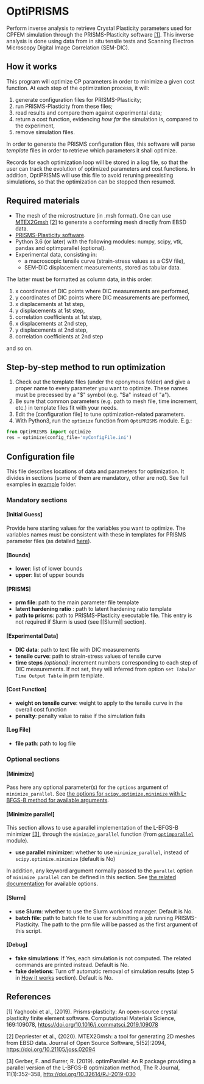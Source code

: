 # OptiPRISMS

Perform inverse analysis to retrieve Crystal Plasticity parameters used for CPFEM simulation through the PRISMS-Plasticity software [[1]](#prisms). This inverse analysis is done using data from in situ tensile tests and Scanning Electron Microscopy Digital Image Correlation (SEM-DIC).

## How it works

This program will optimize CP parameters in order to minimize a given cost function. At each step of the optimization process, it will:

1. generate configuration files for PRISMS-Plasticity;
2. run PRISMS-Plasticity from these files;
3. read results and compare them against experimental data;
4. return a cost function, evidencing *how far* the simulation is, compared to the experiment,
5. remove simulation files.

In order to generate the PRISMS configuration files, this software will parse *template* files in order to retrieve which parameters it shall optimize.

Records for each optimization loop will be stored in a log file, so that the user can track the evolution of optimized parameters and cost functions. In addition, OptiPRISMS will use this file to avoid reruning preexisting simulations, so that the optimization can be stopped then resumed.

## Required materials

- The mesh of the microstructure (in .msh format). One can use [MTEX2Gmsh](https://github.com/DorianDepriester/MTEX2Gmsh/blob/master/MTEX2prisms/MTEX2PRISMS.pdf) [[2]](#mtex2gmsh) to generate a conforming mesh directly from EBSD data.
- [PRISMS-Plasticity software](https://github.com/prisms-center/plasticity).
- Python 3.6 (or later) with the following modules: numpy, scipy, vtk, pandas and optimparallel (optional).
- Experimental data, consisting in:
    - a macroscopic tensile curve (strain-stress values as a CSV file),
	- SEM-DIC displacement measurements, stored as tabular data.
	
The latter must be formatted as column data, in this order:
1. x coordinates of DIC points where DIC measurements are performed,
2. y coordinates of DIC points where DIC measurements are performed,
3. x displacements at 1st step,
4. y displacements at 1st step,
5. correlation coefficients at 1st step,
6. x displacements at 2nd step,
7. y displacements at 2nd step,
8. correlation coefficients at 2nd step

and so on.

## Step-by-step method to run optimization

1. Check out the template files (under the eponymous folder) and give a proper name to every parameter you want to optimize. These names must be precessed by a "$" symbol (e.g. "$a" instead of "a").
2. Be sure that common parameters (e.g. path to mesh file, time increment, etc.) in template files fit with your needs.
3. Edit the [configuration file] to tune optimization-related parameters.
4. With Python3, run the `optimize` function from `OptiPRISMS` module. E.g.:
```python
from OptiPRISMS import optimize
res = optimize(config_file='myConfigFile.ini')
```

## Configuration file

This file describes locations of data and parameters for optimization. It divides in sections (some of them are mandatory, other are not).
See full examples in [example](example) folder.

### Mandatory sections
#### [Initial Guess]

Provide here starting values for the variables you want to optimize. The variables names must be consistent with these in templates for PRISMS parameter files (as detailed [here](#step-by-step-method-to-run-optimization)).

#### [Bounds]

- **lower**: list of lower bounds
- **upper**: list of upper bounds

#### [PRISMS]

- **prm file**: path to the main parameter file template
- **latent hardening ratio** : path to latent hardening ratio template
- **path to prisms**: path to PRISMS-Plasticity executable file. This entry is not required if Slurm is used (see [\[Slurm\]] section).

#### [Experimental Data]

- **DIC data**: path to text file with DIC measurements
- **tensile curve**: path to strain-stress values of tensile curve
- **time steps** *(optional)*: increment numbers corresponding to each step of DIC measurements. If not set, they will inferred from option `set Tabular Time Output Table` in prm template.

#### [Cost Function]

- **weight on tensile curve**: weight to apply to the tensile curve in the overall cost function
- **penalty**: penalty value to raise if the simulation fails

#### [Log File]

- **file path**: path to log file

### Optional sections

#### [Minimize]

Pass here any optional parameter(s) for the ``options`` argument of ``minimize_parallel``. See [the options for ``scipy.optimize.minimize`` with L-BFGS-B method for available arguments](https://docs.scipy.org/doc/scipy/reference/optimize.minimize-lbfgsb.html#optimize-minimize-lbfgsb).

#### [Minimize parallel]

This section allows to use a parallel implementation of the L-BFGS-B minimizer [[3]](#optim_parallel), through the ``minimize_parallel`` function (from [``optimparallel``](https://github.com/florafauna/optimParallel-python) module).

- **use parallel minimizer**: whether to use `minimize_parallel`, instead of `scipy.optimize.minimize` (default is No)

In addition, any keyword argument normally passed to the `parallel` option of `minimize_parallel` can be defined in this section. See [the related documentation](https://github.com/florafauna/optimParallel-python/blob/8bf622be1431ba10fef1d795521a2b1d86307c9d/src/optimparallel.py#L170) for available options.

#### [Slurm]

- **use Slurm**: whether to use the Slurm workload manager. Default is No.
- **batch file**: path to batch file to use for submitting a job running PRISMS-Plasticity. The path to the prm file will be passed as the first argument of this script.

#### [Debug]

- **fake simulations**: If Yes, each simulation is not computed. The related commands are printed instead. Default is No.
- **fake deletions**: Turn off automatic removal of simulation results (step 5 in [How it works](#how-it-works) section). Default is No.

## References
<a id="prisms">[1]</a> Yaghoobi et al., (2019). Prisms-plasticity: An open-source crystal plasticity finite element software. Computational Materials Science, 169:109078, https://doi.org/10.1016/j.commatsci.2019.109078

<a id="mtex2gmsh">[2]</a> Depriester et al., (2020). MTEX2Gmsh: a tool for generating 2D meshes from EBSD data. Journal of Open Source Software, 5(52):2094, https://doi.org/10.21105/joss.02094

<a id="optim_parallel">[3]</a> Gerber, F. and Furrer, R. (2019). optimParallel: An R package providing a parallel version of the L-BFGS-B optimization method, The R Journal, 11(1):352–358, http://doi.org/10.32614/RJ-2019-030